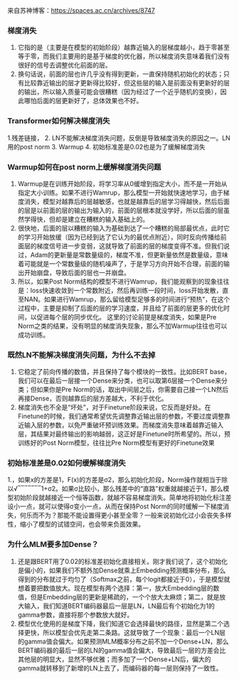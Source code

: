 来自苏神博客：https://spaces.ac.cn/archives/8747
### 梯度消失
1. 它指的是（主要是在模型的初始阶段）越靠近输入的层梯度越小，趋于零甚至等于零，而我们主要用的是基于梯度的优化器，所以梯度消失意味着我们没有很好的信号去调整优化前面的层。
2. 换句话说，前面的层也许几乎没有得到更新，一直保持随机初始化的状态；只有比较靠近输出的层才更新得比较好，但这些层的输入是前面没有更新好的层的输出，所以输入质量可能会很糟糕（因为经过了一个近乎随机的变换），因此哪怕后面的层更新好了，总体效果也不好。

### Transformer如何解决梯度消失
1.残差链接，
2. LN不能解决梯度消失问题，反倒是导致梯度消失的原因之一。LN用的post norm
3. Warmup
4. 初始标准差是0.02也是为了缓解梯度消失

### Warmup如何在post norm上缓解梯度消失问题
1. Warmup是在训练开始阶段，将学习率从0缓增到指定大小，而不是一开始从指定大小训练。如果不进行Wamrup，那么模型一开始就快速地学习，由于梯度消失，模型对越靠后的层越敏感，也就是越靠后的层学习得越快，然后后面的层是以前面的层的输出为输入的，前面的层根本就没学好，所以后面的层虽然学得快，但却是建立在糟糕的输入基础上的。
2. 很快地，后面的层以糟糕的输入为基础到达了一个糟糕的局部最优点，此时它的学习开始放缓（因为已经到达了它认为的最优点附近），同时反向传播给前面层的梯度信号进一步变弱，这就导致了前面的层的梯度变得不准。但我们说过，Adam的更新量是常数量级的，梯度不准，但更新量依然是数量级，意味着可能就是一个常数量级的随机噪声了，于是学习方向开始不合理，前面的输出开始崩盘，导致后面的层也一并崩盘。
3. 所以，如果Post Norm结构的模型不进行Wamrup，我们能观察到的现象往往是：loss快速收敛到一个常数附近，然后再训练一段时间，loss开始发散，直至NAN。如果进行Wamrup，那么留给模型足够多的时间进行“预热”，在这个过程中，主要是抑制了后面的层的学习速度，并且给了前面的层更多的优化时间，以促进每个层的同步优化。
这里的讨论前提是梯度消失，如果是Pre Norm之类的结果，没有明显的梯度消失现象，那么不加Warmup往往也可以成功训练。

### 既然LN不能解决梯度消失问题，为什么不去掉
1. 它稳定了前向传播的数值，并且保持了每个模块的一致性。比如BERT base，我们可以在最后一层接一个Dense来分类，也可以取第6层接一个Dense来分类；但如果你是Pre Norm的话，取出中间层之后，你需要自己接一个LN然后再接Dense，否则越靠后的层方差越大，不利于优化。
2. 梯度消失也不全是“坏处”，对于Finetune阶段来说，它反而是好处。在Finetune的时候，我们通常希望优先调整靠近输出层的参数，不要过度调整靠近输入层的参数，以免严重破坏预训练效果。而梯度消失意味着越靠近输入层，其结果对最终输出的影响越弱，这正好是Finetune时所希望的。所以，预训练好的Post Norm模型，往往比Pre Norm模型有更好的Finetune效果

### 初始标准差是0.02如何缓解梯度消失
1.，如果x的方差是1，F(x)的方差是σ2，那么初始化阶段，Norm操作就相当于除以√‾‾‾‾‾‾‾1+σ2。如果σ比较小，那么残差中的“直路”权重就越接近于1，那么模型初始阶段就越接近一个恒等函数，就越不容易梯度消失。简单地将初始化标注差设小一点，就可以使得σ变小一点，从而在保持Post Norm的同时缓解一下梯度消失，何乐而不为？那能不能设置得更小甚至全零？一般来说初始化过小会丧失多样性，缩小了模型的试错空间，也会带来负面效果。

### 为什么MLM要多加Dense？
1. 还是跟BERT用了0.02的标准差初始化直接相关。刚才我们说了，这个初始化是偏小的，如果我们不额外加Dense就乘上Embedding预测概率分布，那么得到的分布就过于均匀了（Softmax之前，每个logit都接近于0），于是模型就想着要把数值放大。现在模型有两个选择：第一，放大Embedding层的数值，但是Embedding层的更新是稀疏的，一个个放大太麻烦；第二，就是放大输入，我们知道BERT编码器最后一层是LN，LN最后有个初始化为1的gamma参数，直接将那个参数放大就好。
2. 模型优化使用的是梯度下降，我们知道它会选择最快的路径，显然是第二个选择更快，所以模型会优先走第二条路。这就导致了一个现象：最后一个LN层的gamma值会偏大。如果预测MLM概率分布之前不加一个Dense+LN，那么BERT编码器的最后一层的LN的gamma值会偏大，导致最后一层的方差会比其他层的明显大，显然不够优雅；而多加了一个Dense+LN后，偏大的gamma就转移到了新增的LN上去了，而编码器的每一层则保持了一致性。

